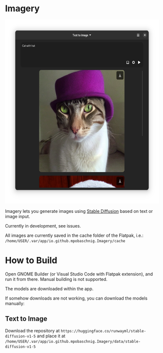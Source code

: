 # Imagery

<img src="data/screenshots/t2i_finished.png" alt="Vaults" width="600" height="600"/><br>

Imagery lets you generate images using [Stable Diffusion](https://github.com/Stability-AI/stablediffusion) based on text or image input.

Currently in development, see issues.

All images are currently saved in the cache folder of the Flatpak, i.e.: `/home/USER/.var/app/io.github.mpobaschnig.Imagery/cache`

# How to Build

Open GNOME Builder (or Visual Studio Code with Flatpak extension), and run it from there.
Manual building is not supported.

The models are downloaded within the app.

If somehow downloads are not working, you can download the models manually:

## Text to Image

Download the repository at `https://huggingface.co/runwayml/stable-diffusion-v1-5` and place it at `/home/USER/.var/app/io.github.mpobaschnig.Imagery/data/stable-diffusion-v1-5`
